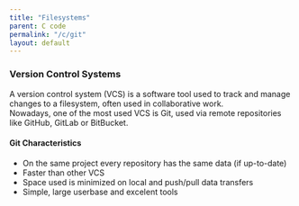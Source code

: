 ```yaml
---
title: "Filesystems"
parent: C code
permalink: "/c/git"
layout: default
---
```


### Version Control Systems

A version control system (VCS) is a software tool used to track and manage changes to a filesystem, often used in collaborative work.  
Nowadays, one of the most used VCS is Git, used via remote repositories like GitHub, GitLab or BitBucket.

#### Git Characteristics

- On the same project every repository has the same data (if up-to-date)
- Faster than other VCS
- Space used is minimized on local and push/pull data transfers
- Simple, large userbase and excelent tools
